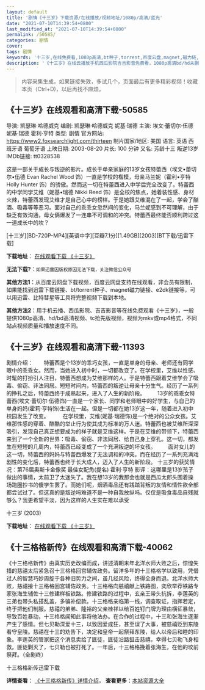 ```yaml
---
layout: default
title: '剧情《十三岁》下载资源/在线播放/视频地址/1080p/高清/蓝光'
date: "2021-07-10T14:39:54+0800"
last_modified_at: "2021-07-10T14:39:54+0800"
permalink: /50585/
categories: 剧情
cover:
tags: 剧情
keywords: '十三岁,在线免费看,1080p高清,bt种子,torrent,百度云盘,magnet,磁力链,迅雷下载资源'
description: '《十三岁》在线云播放手机西瓜影院吉吉影音免费看，1080p高清bd/hd未删减完整版和tc抢先枪版，mkv/mp4格式，附带bt/torrent种子、magnet/磁力链、百度云盘、网盘资源迅雷下载链接'
---
```


>内容采集生成，如果链接失效，多试几个，页面最后有更多精彩视频！收藏本页（Ctrl+D)，以后再找不麻烦。


## 《十三岁》在线观看和高清下载-50585

导演: 凯瑟琳·哈德威克 编剧: 凯瑟琳·哈德威克 妮基·瑞德 主演: 埃文·蕾切尔·伍德 妮基·瑞德 霍利·亨特 类型: 剧情 官方网站: https://www2.foxsearchlight.com/thirteen 制片国家/地区: 美国 语言: 英语 西班牙语 葡萄牙语 上映日期: 2003-08-20 片长: 100 分钟 又名: 芳龄十三 叛逆13岁 IMDb链接: tt0328538

这是一部关于成长与叛逆的影片。成长于单亲家庭的13岁女孩特蕾西（埃文•蕾切尔•伍德 Evan Rachel Wood 饰）一直是学校的楷模，母亲马兰妮（霍利•亨特 Holly Hunter 饰）的骄傲。然而这一切在特蕾西进入中学后完全改变了。特蕾西的中学同学艾维（妮基•瑞德 Nikki Reed 饰）是全校的焦点，她着装性感、身材火辣，特蕾西发现艾维才是自己心中的榜样。于是她跟艾维混在了一起，学会了酗酒、吸毒等等恶习。面对自己的乖乖女忽然间的变化，马兰妮感到不可理解，由于缺乏有效沟通，母女俩爆发了一连串不可调和的冲突。特蕾西最终能否顺利跨过这一道成长中的坎？


[十三岁][BD-720P-MP4][英语中字][豆瓣7.1分][1.49GB][2003][BT下载/迅雷下载]

**下载地址**： [在线观看下载 《十三岁》](https://www.btdx8.com/torrent/thirteen_2003.html) 


**无法下载?**：`如果迅雷因版权原因无法下载，关注微信公众号 `

**其他方法1**：从百度云网盘下载视频，百度云网盘支持在线观看，非会员有限制，如果能找到迅雷下载链接、bt/torrent种子、magnet磁力链接、e2dk链接等，可以用迅雷、比特彗星等工具将完整视频下载到本地。

**其他方法2**：用手机云播、西瓜影院、吉吉影音等在线免费观看《十三岁》，一般提供1080p高清、hd/bd高清视频、tc抢先版视频，视频为mkv或mp4格式，不同站点视频质量和播放速度不同。


## 《十三岁》在线观看和高清下载-11393

剧情介绍：　　特蕾西是个13岁的乖巧女孩，一直是单身的母亲、老师还有同学眼中的乖乖女。然而，当她进入初中时，一切都改变了。在学校里，艾维以性感、时髦的打扮引人注目，特蕾西想成为艾维那样的人。于是特蕾西跟着艾维学会了吸毒、偷窃、非法同居。短短时间内，特蕾西的叛逆让母亲十分生气。经历了一系列的挣扎之后，特蕾西终于成熟起来，进入了人生的新阶段。 　　13岁的乖乖女特蕾西(埃文·蕾切尔·伍德饰)一直是一个家长、同学和老师眼中的好学生，与自己的单身妈妈(霍莉·亨特饰)生活在一起。但是一切都在她13岁这一年，随着进入初中校园发生了改变。  　　在学校里，艾维(妮基·瑞德饰)是一个绝对的公众女孩。艾维那性感的穿着、酷酷的举止行为使其成为标准的万人迷。特蕾西也被艾维所深深吸引，发现自己真正想要成为的样子就是艾维这样。于是在艾维的带领下，特蕾西来到了一个全新的世界：吸毒、偷窃、非法同居、给自己身上穿孔。这一切，都发生在短短的几周内，特蕾西已经变成了一个充满叛逆的坏女孩。 　　面对女儿的这一切，特蕾西的妈妈与特蕾西爆发了无法调和的冲突。而在经历了一系列充满戏剧性的变化后，特蕾西也终于长大成人，迈入了人生的新阶段。 十三岁的获奖情况：第76届奥斯卡金像奖 最佳女配角(提名) 霍利·亨特 影评：这哪里是13岁孩子做出的事情，太前卫了太迷失了。我在想13岁的我那会也就是西瓜太郎头围着操场跑圈抄书的傻学生罢了。而她们呢，烟酒毒品还有践踏背叛的友情和情性欲全部都尝试过了。但这真的是叛逆吗难道不是一种自我放纵吗。仅仅是吸食毒品自残就够么？我更希望平淡，因为这样的人生实在难以承受


十三岁 (2003)

**下载地址**： [在线观看下载 《十三岁》](https://www.btbtdy.me/btdy/dy7788.html) 


## 《十三格格新传》在线观看和高清下载-40062

《十三格格新传》由真实历史改编而成，讲述清朝末年北洋水师大败之后，惊惶失措的慈禧太后紧急召十三格格回宫辅佐政务。留洋多年的十三格格学以致用，凭借过人的智慧巧妙周旋于各种旧势力之间，虽几经风险，终得全身而退。北洋水师大败，慈禧接十三格格回宫辅佐政务。十三格格向慈禧献上铁路图，奕欣举荐铁路专家张海生辅佐十三修建样板铁路。修建铁路的过程中，玄亲王带头抗拆，李莲英的三弟也带头私搭乱盖，多骗补偿款。十三格格亲临第一线，调查取证，指挥若定，终于把他们制服。慈禧的弟弟、隆裕的父亲桂祥以给百姓钉门牌为理由横征暴敛，导致百姓暴动，十三格格闻知此事将他法办。在合作的过程中，十三和张海生逐渐产生了感情。但七贝勒深爱十三，以致因爱成狂，甚至误了大事，被慈禧贬到东陵看守皇陵。慈禧在十三的劝告下，决定和皇帝一起祭拜东陵，给人以帝后和睦的印象。李莲英的管家把这个消息卖给了匪徒，匪徒沿路狙击慈禧，幸得七贝勒飞身相救。匪徒剿灭了，七贝勒也被打死了。一年后，十三格格挽着张海生，在他的坟前祭拜。（全剧终）


十三格格新传迅雷下载

**详情查看**： [《十三格格新传》详情介绍](/movie/40062/)， **查看更多**：[本站资源大全](/movie/t/all/)

